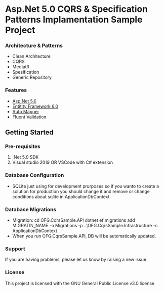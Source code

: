 # Asp.Net 5.0 CQRS & Specification Patterns Implamentation Sample Project
### Architecture & Patterns

- Clean Architecture
- CQRS
- MediatR
- Spesification
- Generic Repository

### Features

- [Asp.Net 5.0](http://www.dot.net "Asp.Net 5.0")
- [Entitity Framework 6.0](https://docs.efproject.net/en/latest/ "Entitity Framework 6.0")
- [Auto Mapper](https://automapper.org/ "Auto Mapper")
- [Fluent Validation](https://fluentvalidation.net/ "Fluent Validation")

## Getting Started
### Pre-requisites
1. .Net 5.0 SDK
2. Visual studio 2019 OR VSCode with C# extension

### Database Configuration
- SQLite just using for development prurposes so if you wanto to create a solution for production you should change it and remove or change conditions about sqlite in ApplicationDbContext.

### Database Migrations
- Migration:
  cd OFG.CqrsSample.API
  dotnet ef migrations add MIGRATIN_NAME -o Migrations -p ..\OFG.CqrsSample.Infrastructure -c ApplicationDbContext
- When you run OFG.CqrsSample.API, DB will be automatically updated.

### Support
If you are having problems, please let us know by raising a new issue.

### License
This project is licensed with the GNU General Public License v3.0 license.

